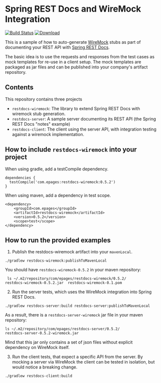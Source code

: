 # Spring REST Docs and WireMock Integration

[![Build Status](https://travis-ci.org/ePages-de/restdocs-wiremock.png)](https://travis-ci.org/ePages-de/restdocs-wiremock)
[ ![Download](https://api.bintray.com/packages/epages/maven/restdocs-wiremock/images/download.svg) ](https://bintray.com/epages/maven/restdocs-wiremock/_latestVersion)

This is a sample of how to auto-generate [WireMock](http://wiremock.org/) stubs
as part of documenting your REST API with [Spring REST Docs](http://projects.spring.io/spring-restdocs/).

The basic idea is to use the requests and responses from the test cases as mock templates for re-use 
in a client setup. The mock templates are packaged as jar files and can be published into your company's
artifact repository.

## Contents

This repository contains three projects

* `restdocs-wiremock`: The library to extend Spring REST Docs with wiremock stub generation.
* `restdocs-server`: A sample server documenting its REST API (the Spring REST Docs "notes" example)
* `restdocs-client`: The client using the server API, with integration testing against a wiremock implementation.


## How to include `restdocs-wiremock` into your project

When using gradle, add a testCompile dependency.

```
dependencies {
  testCompile('com.epages:restdocs-wiremock:0.5.2')
}
```

When using maven, add a dependency in test scope.

```
<dependency>
	<groupId>com.epages</groupId>
	<artifactId>restdocs-wiremock</artifactId>
	<version>0.5.2</version>
	<scope>test</scope>
</dependency>
```


## How to run the provided examples

1. Publish the restdocs-wiremock artifact into your `mavenLocal`.


```shell
./gradlew restdocs-wiremock:publishToMavenLocal
```

You should have `restdocs-wiremock-0.5.2` in your maven repository:

```shell
 ls ~/.m2/repository/com/epages/restdocs-wiremock/0.5.2/
restdocs-wiremock-0.5.2.jar  restdocs-wiremock-0.1.pom
```

2. Run the server tests, which uses the WireMock integration into Spring REST Docs.

```shell
./gradlew restdocs-server:build restdocs-server:publishToMavenLocal
```

As a result, there is a `restdocs-server-wiremock` jar file in your maven repository:

```shell
ls ~/.m2/repository/com/epages/restdocs-server/0.5.2/
restdocs-server-0.5.2-wiremock.jar
```

Mind that this jar only contains a set of json files without explicit dependency on WireMock itself. 

3. Run the client tests, that expect a specific API from the server. By mocking a server
via WireMock the client can be tested in isolation, but would notice a breaking change.


```shell
./gradlew restdocs-client:build
```

	
